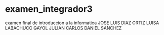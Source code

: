 # examen_integrador3
examen final de introduccion a la informatica
JOSE LUIS DIAZ ORTIZ
LUISA LABACHUCO
GAYOL JULIAN
CARLOS DANIEL SANCHEZ


